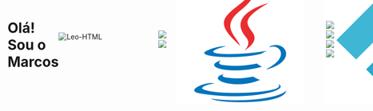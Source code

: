 
<div style="height: 60px; display: flex; justify-content: space-between; align-items: center;">
  <h1>Olá! Sou o Marcos</h1>
  <img alt="Leo-HTML" height="30" width="200" src="https://github.com/leonino/leonino/actions/workflows/generate_snake.yml/badge.svg">
<div>
	<a href="https://github.com/leonino"></a>
	<img height="180em" src="https://github-readme-stats.vercel.app/api?username=leonino&show_icons=true&theme=dracula&include_all_commits=true&count_private=true"/>
	<img height="180em" src="https://github-readme-stats.vercel.app/api/top-langs/?username=leonino&layout=compact&langs_count=7&theme=dracula"/>
</div>
<div style="display: flex;">
		<img style="float: left; margin: 10px; padding: 10px; " alt="Leo-Java"
		src="https://raw.githubusercontent.com/devicons/devicon/master/icons/java/java-original.svg">
		<img style="float: left; margin: 10px; padding: 10px; " alt="Leo-Java"
		src="https://raw.githubusercontent.com/devicons/devicon/master/icons/flutter/flutter-original.svg">
		<img style="float: left; margin: 10px; padding: 10px; " alt="Leo-Java"
		src="https://raw.githubusercontent.com/devicons/devicon/master/icons/dart/dart-original.svg">
		<img style="float: left; margin: 10px; padding: 10px; " alt="Leo-Java"
		src="https://raw.githubusercontent.com/devicons/devicon/master/icons/javascript/javascript-plain.svg">
		<img style="float: left; margin: 10px; padding: 10px; " alt="Leo-Java"
		src="https://raw.githubusercontent.com/devicons/devicon/master/icons/html5/html5-original.svg">
		<img style="float: left; margin: 10px; padding: 10px; " alt="Leo-Java"
		src="https://raw.githubusercontent.com/devicons/devicon/master/icons/css3/css3-original.svg">
		<img style="float: left; margin: 10px; padding: 10px; " alt="Leo-Java"
		src="https://raw.githubusercontent.com/devicons/devicon/master/icons/mysql/mysql-original.svg">
		<img style="float: left; margin: 10px; padding: 10px; " alt="Leo-Java"
		src="https://raw.githubusercontent.com/devicons/devicon/master/icons/postgresql/postgresql-original.svg">
  <hr>
	</div>
<!--<div style="height: 100px; display: flex; justify-content: space-around; align-items: space-around;"> -->
<!--</div>-->

<div>
  <a href="https://www.instagram.com/marcos.ribeiro204/" target="_blank"><img src="https://img.shields.io/badge/-Instagram-%23E4405F?style=for-the-badge&logo=instagram&logoColor=white" target="_blank"></a>
	<a href="https://www.facebook.com/leoninopa/" target="_blank"><img src="
https://img.shields.io/badge/Facebook-1877F2?style=for-the-badge&logo=facebook&logoColor=white" target="_blank"></a>
  <a href = "mailto:slproger@gmail.com"><img src="https://img.shields.io/badge/-Gmail-%23333?style=for-the-badge&logo=gmail&logoColor=white" target="_blank"></a>
  <a href="https://www.linkedin.com/in/marcosribeiro33/" target="_blank"><img src="https://img.shields.io/badge/-LinkedIn-%230077B5?style=for-the-badge&logo=linkedin&logoColor=white" target="_blank"></a>
</div>

![snake gif](https://github.com/leonino/leonino/blob/output/github-contribution-grid-snake.svg )

```dart

@CEO('Solutil Sistemas')

```
